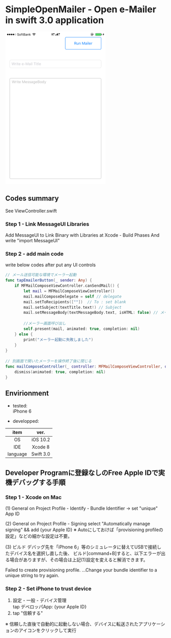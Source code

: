 # SimpleOpenMailer - Open e-Mailer in swift 3.0 application

<kbd>![BackgroundImage](https://github.com/nobinuxlab/SimpleOpenMailer/blob/master/ScreenShot_01.png)</kbd>

## Codes summary
See ViewController.swift

### Step 1 - Link MessageUI Libraries
Add MessageUI to Link Binary with Libraries at Xcode - Build Phases
And write "import MessageUI"

### Step 2 - add main code
write below codes after put any UI controls

```swift
// メール送信可能な環境でメーラー起動
func tapEmailerButton(_ sender: Any) {
    if MFMailComposeViewController.canSendMail() {
        let mail = MFMailComposeViewController()
        mail.mailComposeDelegate = self // delegate
        mail.setToRecipients([""])  // To : set blank
        mail.setSubject(textTitle.text!) // Subject
        mail.setMessageBody(textMessageBody.text, isHTML: false) // メール本文
       
        //メーラー画面呼び出し
        self.present(mail, animated: true, completion: nil)
    } else {
        print("メーラー起動に失敗しました")
    }
}

// 別画面で開いたメーラーを操作終了後に閉じる
func mailComposeController(_ controller: MFMailComposeViewController, didFinishWith result: MFMailComposeResult, error: Error?) {
    dismiss(animated: true, completion: nil)
}
```

## Envirionment
- tested:  
 iPhone 6

- developped: 

|item |ver. |
|:---:|:---:|
|OS   | iOS 10.2 | 
| IDE |Xcode 8  |  
|language|Swift 3.0|



## Developer Programに登録なしのFree Apple IDで実機デバッグする手順
### Step 1 - Xcode on Mac

(1) General on Project Profile - Identify - Bundle Identifier -> set "unique" App ID

(2) General on Project Profile - Signing
select "Automatically manage signing" && add {your Apple ID}
 ※ Autoにしておけば「provisioning profileの設定」などの細かな設定は不要。

(3) ビルド
デバッグ先を「iPhone 6」等のシミュレータに替えてUSBで接続したデバイス名を選択し直した後、
ビルド[command+B]すると、以下エラーが出る場合がありますが、その場合は上記(1)設定を変えると解消できます。

Failed to create provisioning profile. ...Change your bundle identifier to a unique string to try again.

### Step 2 - Set iPhone to trust device

1. 設定 - 一般 - デバイス管理  
 tap デベロッパApp: {your Apple ID}  
2. tap "信頼する"

※ 信頼した直後で自動的に起動しない場合、デバイスに転送されたアプリケーションのアイコンをクリックして実行


